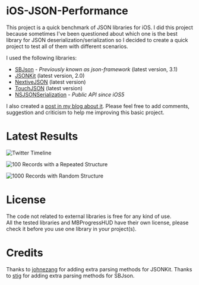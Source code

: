 iOS-JSON-Performance
====================

This project is a quick benchmark of JSON libraries for iOS.
I did this project because sometimes I've been questioned about which one is the best library for JSON deserialization/serialization so I decided to create a quick project to test all of them with different scenarios.

I used the following libraries:

* [SBJson](http://stig.github.com/json-framework) - *Previously known as json-framework* (latest version, 3.1)
* [JSONKit](https://github.com/johnezang/JSONKit) (latest version, 2.0)
* [NextiveJSON](https://github.com/nextive/NextiveJson) (latest version)
* [TouchJSON](https://github.com/TouchCode/TouchJSON) (latest version)
* [NSJSONSerialization](http://developer.apple.com/library/ios/#documentation/Foundation/Reference/NSJSONSerialization_Class/Reference/Reference.html) - *Public API since iOS5*


I also created a [post in my blog about it](http://www.bonto.ch/blog/2011/12/08/json-libraries-for-ios-comparison-updated/). Please feel free to add comments, suggestion and criticism to help me improving this basic project.


Latest Results
====================

![Twitter Timeline](http://bonto.ch/images/content/twitter_timeline_2_chart.png)

![100 Records with a Repeated Structure](http://bonto.ch/images/content/repeat_2_chart.png)

![1000 Records with Random Structure](http://bonto.ch/images/content/random_2_chart.png)

License
====================

The code not related to external libraries is free for any kind of use.<br/>
All the tested libraries and MBProgressHUD have their own license, please check it before you use one library in your project(s).

Credits
====================
Thanks to [johnezang](https://github.com/johnezang) for adding extra parsing methods for JSONKit.
Thanks to [stig](https://github.com/stig) for adding extra parsing methods for SBJson.